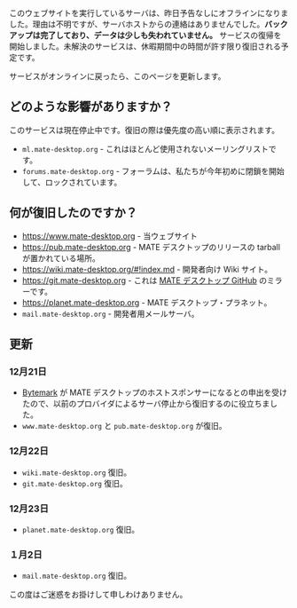 <!--
.. link:
.. description:
.. tags: Outages
.. date: 2016-12-22 01:00:00
.. title: サーバの障害
.. slug: 2016-12-22-server-outage
.. author: Martin Wimpress
-->

このウェブサイトを実行しているサーバは、昨日予告なしにオフラインになりました。理由は不明ですが、サーバホストからの連絡はありませんでした。**バックアップは完了しており、データは少しも失われていません。** サービスの復帰を開始しました。未解決のサービスは、休暇期間中の時間が許す限り復旧される予定です。

サービスがオンラインに戻ったら、このページを更新します。

## どのような影響がありますか？

このサービスは現在停止中です。復旧の際は優先度の高い順に表示されます。

  * `ml.mate-desktop.org` - これはほとんど使用されないメーリングリストです。
  * `forums.mate-desktop.org` - フォーラムは、私たちが今年初めに閉鎖を開始して、ロックされています。

## 何が復旧したのですか？

  * <https://www.mate-desktop.org> - 当ウェブサイト
  * <https://pub.mate-desktop.org> - MATE デスクトップのリリースの tarball が置かれている場所。
  * <https://wiki.mate-desktop.org/#!index.md> - 開発者向け Wiki サイト。
  * <https://git.mate-desktop.org> - これは [MATE デスクトップ GitHub](https://github.com/mate-desktop) のミラーです。
  * <https://planet.mate-desktop.org> - MATE デスクトップ・プラネット。
  * `mail.mate-desktop.org` - 開発者用メールサーバ。

## 更新

### 12月21日

  * [Bytemark](https://www.bytemark.co.uk/r/ubuntu-mate/) が MATE デスクトップのホストスポンサーになるとの申出を受けたので、以前のプロバイダによるサーバ停止から復旧するのに役立ちました。
  * `www.mate-desktop.org` と `pub.mate-desktop.org` が復旧。

### 12月22日

  * `wiki.mate-desktop.org` 復旧。
  * `git.mate-desktop.org` 復旧。

### 12月23日

  * `planet.mate-desktop.org` 復旧。

### １月2日

  * `mail.mate-desktop.org` 復旧。

この度はご迷惑をお掛けして申しわけありません。
